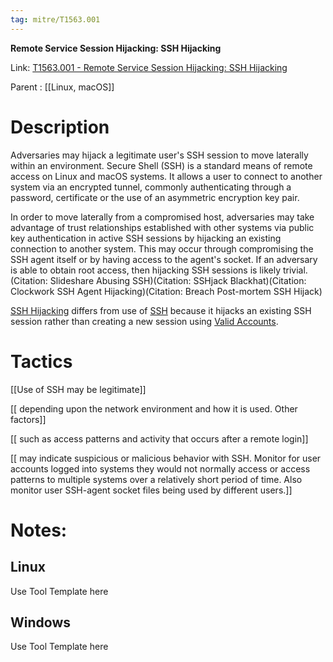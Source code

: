 ```yaml
---
tag: mitre/T1563.001
---
```


**Remote Service Session Hijacking: SSH Hijacking**

Link: [T1563.001 - Remote Service Session Hijacking: SSH Hijacking](https://attack.mitre.org/techniques/T1563/001)

Parent : [[Linux, macOS]]


# Description

Adversaries may hijack a legitimate user's SSH session to move laterally within an environment. Secure Shell (SSH) is a standard means of remote access on Linux and macOS systems. It allows a user to connect to another system via an encrypted tunnel, commonly authenticating through a password, certificate or the use of an asymmetric encryption key pair.

In order to move laterally from a compromised host, adversaries may take advantage of trust relationships established with other systems via public key authentication in active SSH sessions by hijacking an existing connection to another system. This may occur through compromising the SSH agent itself or by having access to the agent's socket. If an adversary is able to obtain root access, then hijacking SSH sessions is likely trivial.(Citation: Slideshare Abusing SSH)(Citation: SSHjack Blackhat)(Citation: Clockwork SSH Agent Hijacking)(Citation: Breach Post-mortem SSH Hijack)

[SSH Hijacking](https://attack.mitre.org/techniques/T1563/001) differs from use of [SSH](https://attack.mitre.org/techniques/T1021/004) because it hijacks an existing SSH session rather than creating a new session using [Valid Accounts](https://attack.mitre.org/techniques/T1078).

# Tactics


[[Use of SSH may be legitimate]]

[[ depending upon the network environment and how it is used. Other factors]]

[[ such as access patterns and activity that occurs after a remote login]]

[[ may indicate suspicious or malicious behavior with SSH. Monitor for user accounts logged into systems they would not normally access or access patterns to multiple systems over a relatively short period of time. Also monitor user SSH-agent socket files being used by different users.]]


# Notes:

## Linux

Use Tool Template here

## Windows

Use Tool Template here